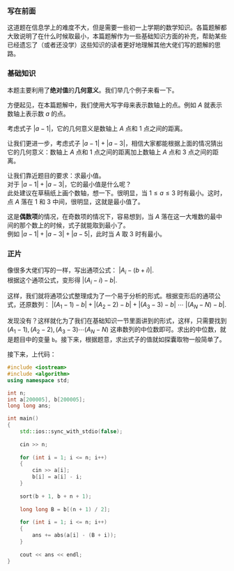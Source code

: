### 写在前面

这道题在信息学上的难度不大，但是需要一些初一上学期的数学知识。各篇题解都大致说明了在什么时候取最小，本篇题解作为一些基础知识方面的补充，帮助某些已经遗忘了（或者还没学）这些知识的读者更好地理解其他大佬们写的题解的思路。

### 基础知识

本题主要利用了**绝对值**的**几何意义**。我们举几个例子来看一下。

方便起见，在本篇题解中，我们使用大写字母来表示数轴上的点。例如 $A$ 就表示数轴上表示数 $a$ 的点。

考虑式子 $|a - 1|$，它的几何意义是数轴上 $A$ 点和 $1$ 点之间的距离。

让我们更进一步，考虑式子 $|a - 1| + |a - 3|$，相信大家都能根据上面的情况猜出它的几何意义：数轴上 $A$ 点和 $1$ 点之间的距离加上数轴上 $A$ 点和 $3$ 点之间的距离。

让我们靠近题目的要求：求最小值。  
对于 $|a - 1| + |a - 3|$，它的最小值是什么呢？  
此处建议在草稿纸上画个数轴，想一下。很明显，当 $1 \leq a \leq 3$ 时有最小。这时，点 $A$ 落在 $1$ 和 $3$ 中间，很明显，这就是最小值了。

这是**偶数项**的情况，在奇数项的情况下，容易想到，当 $A$ 落在这一大堆数的最中间的那个数上的时候，式子就能取到最小了。  
例如 $|a - 1| + |a - 3| + |a - 5|$，此时当 $A$ 取 $3$ 时有最小。

### 正片

像很多大佬们写的一样，写出通项公式： $|A_i - (b + i)|$.  
根据这个通项公式，变形得 $|(A_i - i) - b|$.


这样，我们就将通项公式整理成为了一个易于分析的形式。根据变形后的通项公式，还原数列： $|(A_1 - 1) - b| + |(A_2 - 2) - b| + |(A_3 - 3) - b|$ $\cdots$ $|(A_N - N) - b|$.

发现没有？这样就化为了我们在基础知识一节里面讲到的形式，这样，只需要找到 $(A_1 - 1), (A_2 - 2),(A_3 - 3) \cdots (A_N - N)$ 这串数列的中位数即可。求出的中位数，就是题目中的变量 `b`。接下来，根据题意，求出式子的值就如探囊取物一般简单了。

接下来，上代码：

```cpp
#include <iostream>
#include <algorithm>
using namespace std;

int n;
int a[200005], b[200005];
long long ans;

int main()
{
	std::ios::sync_with_stdio(false);
	
	cin >> n;
	
	for (int i = 1; i <= n; i++)
	{
		cin >> a[i];
		b[i] = a[i] - i;
	}
	
	sort(b + 1, b + n + 1);
	
	long long B = b[(n + 1) / 2];
	
	for (int i = 1; i <= n; i++)
	{
		ans += abs(a[i] - (B + i));
	}
	
	cout << ans << endl;
}
```